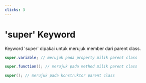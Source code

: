 ```yaml
---
clicks: 3
---
```


# 'super' Keyword

Keyword 'super' dipakai untuk merujuk member dari parent class.

```java {all|1|3|5}
super.variable; // merujuk pada property milik parent class

super.function(); // merujuk pada method milik parent class

super(); // merujuk pada konstruktor parent class
```
